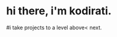 <h1 align="left" id="kodirati-title">hi there, i'm kodirati.</h1>
#i take projects to a level above< next.
